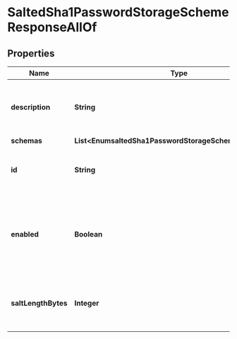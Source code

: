 

# SaltedSha1PasswordStorageSchemeResponseAllOf


## Properties

| Name | Type | Description | Notes |
|------------ | ------------- | ------------- | -------------|
|**description** | **String** | A description for this Password Storage Scheme |  [optional] |
|**schemas** | **List&lt;EnumsaltedSha1PasswordStorageSchemeSchemaUrn&gt;** |  |  [optional] |
|**id** | **String** | Name of the Password Storage Scheme |  [optional] |
|**enabled** | **Boolean** | Indicates whether the Salted SHA1 Password Storage Scheme is enabled for use. |  [optional] |
|**saltLengthBytes** | **Integer** | Specifies the number of bytes to use for the generated salt. |  [optional] |



